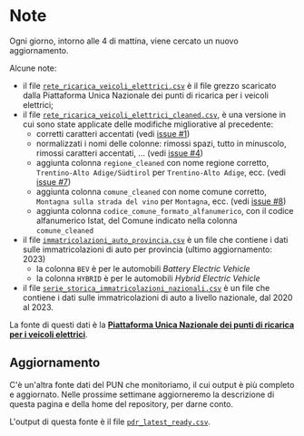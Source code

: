 # Note

Ogni giorno, intorno alle 4 di mattina, viene cercato un nuovo aggiornamento.

Alcune note:

- il file [`rete_ricarica_veicoli_elettrici.csv`](rete_ricarica_veicoli_elettrici.csv) è il file grezzo scaricato dalla Piattaforma Unica Nazionale dei punti di ricarica per i veicoli elettrici;
- il file [`rete_ricarica_veicoli_elettrici_cleaned.csv`](rete_ricarica_veicoli_elettrici_cleaned.csv), è una versione in cui sono state applicate delle modifiche migliorative al precedente:
  - corretti caratteri accentati (vedi [issue #1](https://github.com/ondata/rete_ricarica_veicoli_elettrici/issues/1))
  - normalizzati i nomi delle colonne: rimossi spazi, tutto in minuscolo, rimossi caratteri accentati, ... (vedi [issue #4](https://github.com/ondata/rete_ricarica_veicoli_elettrici/issues/4))
  - aggiunta colonna `regione_cleaned` con nome regione corretto, `Trentino-Alto Adige/Südtirol` per `Trentino-Alto Adige`, ecc. (vedi [issue #7](https://github.com/ondata/rete_ricarica_veicoli_elettrici/issues/7))
  - aggiunta colonna `comune_cleaned` con nome comune corretto, `Montagna sulla strada del vino` per `Montagna`, ecc. (vedi [issue #8](https://github.com/ondata/rete_ricarica_veicoli_elettrici/issues/8))
  - aggiunta colonna `codice_comune_formato_alfanumerico`, con il codice alfanumerico Istat, del Comune indicato nella colonna `comune_cleaned`
- il file [`immatricolazioni_auto_provincia.csv`](immatricolazioni_auto_provincia.csv) è un file che contiene i dati sulle immatricolazioni di auto per provincia (ultimo aggiornamento: 2023)
  - la colonna `BEV` è per le automobili *Battery Electric Vehicle*
  - la colonna `HYBRID` è per le automobili *Hybrid Electric Vehicle*
- il file [`serie_storica_immatricolazioni_nazionali.csv`](serie_storica_immatricolazioni_nazionali.csv) è un file che contiene i dati sulle immatricolazioni di auto a livello nazionale, dal 2020 al 2023.

La fonte di questi dati è la [**Piattaforma Unica Nazionale dei punti di ricarica per i veicoli elettrici**](https://www.piattaformaunicanazionale.it/).

## Aggiornamento

C'è un'altra fonte dati del PUN che monitoriamo, il cui output è più completo e aggiornato. Nelle prossime settimane aggiorneremo la descrizione di questa pagina e della home del repository, per darne conto.

L'output di questa fonte è il file [`pdr_latest_ready.csv`](pdr_latest_ready.csv).
